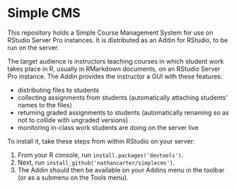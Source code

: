 
# Simple CMS

This repository holds a Simple Course Management System for use on RStudio Server Pro instances.
It is distributed as an Addin for RStudio, to be run on the server.

The target audience is instructors teaching courses in which student work takes place in R, usually in RMarkdown documents, on an RStudio Server Pro instance.
The Addin provides the instructor a GUI with these features:

 * distributing files to students
 * collecting assignments from students (automatically attaching students' names to the files)
 * returning graded assignments to students (automatically renaming so as not to collide with ungraded versions)
 * monitoring in-class work students are doing on the server live

To install it, take these steps from within RStudio on your server:

 1. From your R console, run `install.packages('devtools')`.
 2. Next, run `install_github('nathancarter/simplecms')`.
 3. The Addin should then be available on your Addins menu in the toolbar (or as a submenu on the Tools menu).
